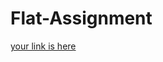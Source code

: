 # Flat-Assignment
[your link is here](https://drive.google.com/file/d/1TLJbl93CJhBFc4BUezwTRShtqL65mogh/view?usp=drivesdk)
